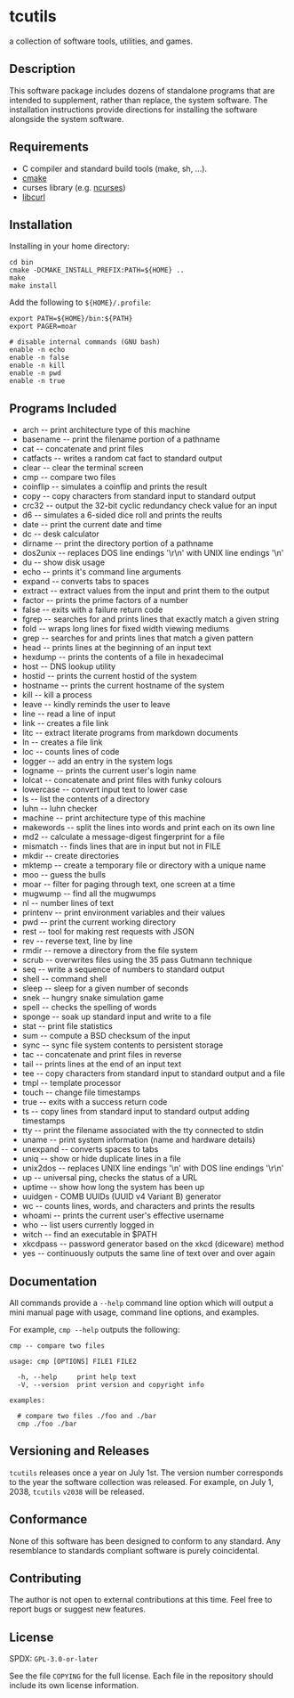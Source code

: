 # tcutils

a collection of software tools, utilities, and games.

## Description

This software package includes dozens of standalone programs that are
intended to supplement, rather than replace, the system software. The
installation instructions provide directions for installing the software
alongside the system software.

## Requirements

* C compiler and standard build tools (make, sh, ...).
* [cmake](https://cmake.org/)
* curses library (e.g. [ncurses](https://invisible-island.net/ncurses/))
* [libcurl](https://curl.se/)

## Installation

Installing in your home directory:

```
cd bin
cmake -DCMAKE_INSTALL_PREFIX:PATH=${HOME} ..
make
make install
```

Add the following to `${HOME}/.profile`:

```
export PATH=${HOME}/bin:${PATH}
export PAGER=moar

# disable internal commands (GNU bash)
enable -n echo
enable -n false
enable -n kill
enable -n pwd
enable -n true
```

## Programs Included

- arch -- print architecture type of this machine
- basename -- print the filename portion of a pathname
- cat -- concatenate and print files
- catfacts -- writes a random cat fact to standard output
- clear -- clear the terminal screen
- cmp -- compare two files
- coinflip -- simulates a coinflip and prints the result
- copy -- copy characters from standard input to standard output
- crc32 -- output the 32-bit cyclic redundancy check value for an input
- d6 -- simulates a 6-sided dice roll and prints the reults
- date -- print the current date and time
- dc -- desk calculator
- dirname -- print the directory portion of a pathname
- dos2unix -- replaces DOS line endings '\r\n' with UNIX line endings '\n'
- du -- show disk usage
- echo -- prints it's command line arguments
- expand -- converts tabs to spaces
- extract -- extract values from the input and print them to the output
- factor -- prints the prime factors of a number
- false -- exits with a failure return code
- fgrep -- searches for and prints lines that exactly match a given string
- fold -- wraps long lines for fixed width viewing mediums
- grep -- searches for and prints lines that match a given pattern
- head -- prints lines at the beginning of an input text
- hexdump -- prints the contents of a file in hexadecimal
- host -- DNS lookup utility
- hostid -- prints the current hostid of the system
- hostname -- prints the current hostname of the system
- kill -- kill a process
- leave -- kindly reminds the user to leave
- line -- read a line of input
- link -- creates a file link
- litc -- extract literate programs from markdown documents
- ln -- creates a file link
- loc -- counts lines of code
- logger -- add an entry in the system logs
- logname -- prints the current user's login name
- lolcat -- concatenate and print files with funky colours
- lowercase -- convert input text to lower case
- ls -- list the contents of a directory
- luhn -- luhn checker
- machine -- print architecture type of this machine
- makewords -- split the lines into words and print each on its own line
- md2 -- calculate a message-digest fingerprint for a file
- mismatch -- finds lines that are in input but not in FILE
- mkdir -- create directories
- mktemp -- create a temporary file or directory with a unique name
- moo -- guess the bulls
- moar -- filter for paging through text, one screen at a time
- mugwump -- find all the mugwumps
- nl -- number lines of text
- printenv -- print environment variables and their values
- pwd -- print the current working directory
- rest -- tool for making rest requests with JSON
- rev -- reverse text, line by line
- rmdir -- remove a directory from the file system
- scrub -- overwrites files using the 35 pass Gutmann technique
- seq -- write a sequence of numbers to standard output
- shell -- command shell
- sleep -- sleep for a given number of seconds
- snek -- hungry snake simulation game
- spell -- checks the spelling of words
- sponge -- soak up standard input and write to a file
- stat -- print file statistics
- sum -- compute a BSD checksum of the input
- sync -- sync file system contents to persistent storage
- tac -- concatenate and print files in reverse
- tail -- prints lines at the end of an input text
- tee -- copy characters from standard input to standard output and a file
- tmpl -- template processor
- touch -- change file timestamps
- true -- exits with a success return code
- ts -- copy lines from standard input to standard output adding timestamps
- tty -- print the filename associated with the tty connected to stdin
- uname -- print system information (name and hardware details)
- unexpand -- converts spaces to tabs
- uniq -- show or hide duplicate lines in a file
- unix2dos -- replaces UNIX line endings '\n' with DOS line endings '\r\n'
- up -- universal ping, checks the status of a URL
- uptime -- show how long the system has been up
- uuidgen - COMB UUIDs (UUID v4 Variant B) generator
- wc -- counts lines, words, and characters and prints the results
- whoami -- prints the current user's effective username
- who -- list users currently logged in
- witch -- find an executable in $PATH
- xkcdpass -- password generator based on the xkcd (diceware) method
- yes -- continuously outputs the same line of text over and over again

## Documentation

All commands provide a `--help` command line option which will output
a mini manual page with usage, command line options, and examples.

For example, `cmp --help` outputs the following:

```
cmp -- compare two files

usage: cmp [OPTIONS] FILE1 FILE2

  -h, --help     print help text
  -V, --version  print version and copyright info

examples:

  # compare two files ./foo and ./bar
  cmp ./foo ./bar
```

## Versioning and Releases

`tcutils` releases once a year on July 1st. The version number corresponds
to the year the software collection was released. For example, on July 1,
2038, `tcutils` `v2038` will be released.

## Conformance

None of this software has been designed to conform to any standard. Any
resemblance to standards compliant software is purely coincidental.

## Contributing

The author is not open to external contributions at this time.
Feel free to report bugs or suggest new features.

## License

SPDX: `GPL-3.0-or-later`

See the file `COPYING` for the full license. Each file in the repository should
include its own license information.

<!--
  README.md
  Copyright 2022  Thomas Cort

  Copying and distribution of this file, with or without modification, are
  permitted in any medium without royalty, provided the copyright notice and
  this notice are preserved. This file is offered as-is, without any warranty.
-->
